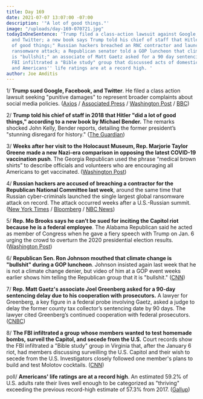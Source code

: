 ```yaml
---
title: Day 169
date: 2021-07-07 13:07:00 -07:00
description: '"A lot of good things."'
image: "/uploads/day-169-070721.jpg"
todayInOneSentence: 'Trump filed a class-action lawsuit against Google, Facebook,
  and Twitter; a new book says Trump told his chief of staff that Hitler "did a lot
  of good things;" Russian hackers breached an RNC contractor and launched a major
  ransomware attack; a Republican senator told a GOP luncheon that climate change
  is "bullshit;" an associate of Matt Gaetz asked for a 90 day sentencing delay; the
  FBI infiltrated a "Bible study" group that discussed acts of domestic terrorism;
  and Americans'' life ratings are at a record high. '
author: Joe Amditis
---
```


1/ **Trump sued Google, Facebook, and Twitter**. He filed a class action lawsuit seeking "punitive damages" to represent broader complaints about social media policies. ([Axios](https://www.axios.com/trump-lawsuit-facebook-twitter-82323cf3-b8ce-48ed-8cab-cafe31f0bae7.html) / [Associated Press](https://apnews.com/article/lawsuits-business-government-and-politics-c7e26858dcb553f92d98706d12ad510c) / [Washington Post](https://www.washingtonpost.com/technology/2021/07/07/trump-lawsuit-social-media/) / [BBC](https://www.bbc.com/news/world-us-canada-57754435))

2/ **Trump told his chief of staff in 2018 that Hitler "did a lot of good things," according to a new book by Michael Bender.** The remarks shocked John Kelly, Bender reports, detailing the former president’s "stunning disregard for history." ([The Guardian](https://www.theguardian.com/us-news/2021/jul/06/donald-trump-hitler-michael-bender-book))

3/ **Weeks after her visit to the Holocaust Museum, Rep. Marjorie Taylor Greene made a new Nazi-era comparison in opposing the latest COVID-19 vaccination push**. The Georgia Republican used the phrase “medical brown shirts” to describe officials and volunteers who are encouraging all Americans to get vaccinated. ([Washington Post](https://www.washingtonpost.com/politics/weeks-after-holocaust-museum-visit-rep-greene-makes-new-nazi-era-comparison-in-opposing-vaccination-push/2021/07/06/96ba967e-dea0-11eb-9f54-7eee10b5fcd2_story.html))

4/ **Russian hackers are accused of breaching a contractor for the Republican National Committee last week**, around the same time that Russian cyber-criminals launched the single largest global ransomware attack on record. The attack occurred weeks after a U.S.-Russian summit. ([New York Times](https://www.nytimes.com/2021/07/06/technology/rnc-hacked-cyberattack-russia.html) / [Bloomberg](https://www.bloomberg.com/news/articles/2021-07-06/russian-state-hackers-breached-republican-national-committee) / [NBC News](https://www.nbcnews.com/politics/national-security/code-huge-ransomware-attack-written-avoid-computers-use-russian-says-n1273222))

5/ **Rep. Mo Brooks says he can’t be sued for inciting the Capitol riot because he is a federal employee**. The Alabama Republican said he acted as member of Congress when he gave a fiery speech with Trump on Jan. 6 urging the crowd to overturn the 2020 presidential election results. ([Washington Post](https://www.washingtonpost.com/local/legal-issues/mo-brooks-capitol-riot-lawsuit/2021/07/06/fa69a34c-de80-11eb-9f54-7eee10b5fcd2_story.html))

6/ **Republican Sen. Ron Johnson mouthed that climate change is "bullshit" during a GOP luncheon**. Johnson insisted again last week that he is not a climate change denier, but video of him at a GOP event weeks earlier shows him telling the Republican group that it is "bullshit." ([CNN](https://www.cnn.com/2021/07/06/politics/kfile-ron-johnson-climate-change/index.html))

7/ **Rep. Matt Gaetz's associate Joel Greenberg asked for a 90-day sentencing delay due to his cooperation with prosecutors.** A lawyer for Greenberg, a key figure in a federal probe involving Gaetz, asked a judge to delay the former county tax collector’s sentencing date by 90 days. The lawyer cited Greenberg’s continued cooperation with federal prosecutors. ([CNBC](https://www.cnbc.com/2021/07/06/matt-gaetz-associate-joel-greenberg-asks-for-90-day-sentencing-delay.html))

8/ **The FBI infiltrated a group whose members wanted to test homemade bombs, surveil the Capitol, and secede from the U.S.** Court records show the FBI infiltrated a "Bible study" group in Virginia that, after the January 6 riot, had members discussing surveilling the U.S. Capitol and their wish to secede from the U.S. Investigators closely followed one member's plans to build and test Molotov cocktails. ([CNN](https://www.cnn.com/2021/07/07/politics/capitol-riot-bible-study-group-fbi-virginia/index.html))

poll/ **Americans' life ratings are at a record high**. An estimated 59.2% of U.S. adults rate their lives well enough to be categorized as "thriving" exceeding the previous record-high estimate of 57.3% from 2017. ([Gallup](https://news.gallup.com/poll/351932/americans-life-ratings-reach-record-high.aspx))